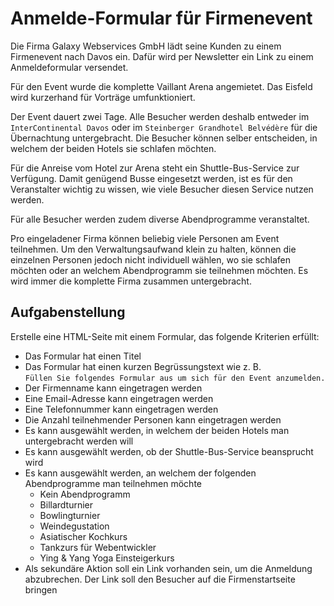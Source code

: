 # Anmelde-Formular für Firmenevent

Die Firma Galaxy Webservices GmbH lädt seine Kunden zu einem Firmenevent nach Davos ein. Dafür wird per Newsletter ein Link zu einem Anmeldeformular versendet.

Für den Event wurde die komplette Vaillant Arena angemietet. Das Eisfeld wird kurzerhand für Vorträge umfunktioniert.

Der Event dauert zwei Tage. Alle Besucher werden deshalb entweder im `InterContinental Davos` oder im `Steinberger Grandhotel Belvédère` für die Übernachtung untergebracht. Die Besucher können selber entscheiden, in welchem der beiden Hotels sie schlafen möchten.

Für die Anreise vom Hotel zur Arena steht ein Shuttle-Bus-Service zur Verfügung. Damit genügend Busse eingesetzt werden, ist es für den Veranstalter wichtig zu wissen, wie viele Besucher diesen Service nutzen werden.

Für alle Besucher werden zudem diverse Abendprogramme veranstaltet.

Pro eingeladener Firma können beliebig viele Personen am Event teilnehmen. Um den Verwaltungsaufwand klein zu halten, können die einzelnen Personen jedoch nicht individuell wählen, wo sie schlafen möchten oder an welchem Abendprogramm sie teilnehmen möchten. Es wird immer die komplette Firma zusammen untergebracht.

## Aufgabenstellung

Erstelle eine HTML-Seite mit einem Formular, das folgende Kriterien erfüllt:

* Das Formular hat einen Titel
* Das Formular hat einen kurzen Begrüssungstext wie z. B. <br />
  `Füllen Sie folgendes Formular aus um sich für den Event anzumelden.`
* Der Firmenname kann eingetragen werden
* Eine Email-Adresse kann eingetragen werden
* Eine Telefonnummer kann eingetragen werden
* Die Anzahl teilnehmender Personen kann eingetragen werden
* Es kann ausgewählt werden, in welchem der beiden Hotels man untergebracht werden will
* Es kann ausgewählt werden, ob der Shuttle-Bus-Service beansprucht wird
* Es kann ausgewählt werden, an welchem der folgenden Abendprogramme man teilnehmen möchte
    - Kein Abendprogramm
    - Billardturnier
    - Bowlingturnier
    - Weindegustation
    - Asiatischer Kochkurs
    - Tankzurs für Webentwickler
    - Ying & Yang Yoga Einsteigerkurs
* Als sekundäre Aktion soll ein Link vorhanden sein, um die Anmeldung abzubrechen. Der Link soll den Besucher auf die Firmenstartseite bringen